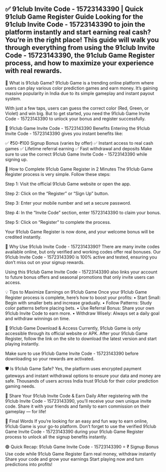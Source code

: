 ✅ 91club Invite Code - 15723143390 | Quick 91club Game Register Guide
Looking for the 91club  Invite Code - 15723143390 to join the platform instantly and start earning real cash? You’re in the right place! This guide will walk you through everything from using the 91club Invite Code - 15723143390, the 91club Game Register process, and how to maximize your experience with real rewards.
-------------------------------------------------------------------------------------------------------------------
🎯 What is 91club Game?
91club Game is a trending online platform where users can play various color prediction games and earn money. It’s gaining massive popularity in India due to its simple gameplay and instant payout system.

With just a few taps, users can guess the correct color (Red, Green, or Violet) and win big. But to get started, you need the 91club Game Invite Code - 15723143390 to unlock your bonus and register successfully.

🎁 91club Game Invite Code - 15723143390 Benefits
Entering the 91club Invite Code - 15723143390 gives you instant benefits like:

✅ ₹50-₹100 Signup Bonus (varies by offer)
✅ Instant access to real cash games
✅ Lifetime referral earning
✅ Fast withdrawal and deposits
Make sure to use the correct 91club Game Invite Code - 15723143390 while signing up.

📝 How to Complete 91club Game Register in 2 Minutes
The 91club Game Register process is very simple. Follow these steps:

Step 1:
Visit the official 91club Game website or open the app.

Step 2:
Click on the “Register” or “Sign Up” button.

Step 3:
Enter your mobile number and set a secure password.

Step 4:
In the “Invite Code” section, enter 15723143390 to claim your bonus.

Step 5:
Click on “Register” to complete the process.

Your 91club Game Register is now done, and your welcome bonus will be credited instantly.

🚀 Why Use 91club Invite Code - 15723143390?
There are many invite codes available online, but only verified and working codes offer real bonuses. Our 91club Invite Code - 15723143390 is 100% active and tested, ensuring you don’t miss out on your signup rewards.

Using this 91club Game Invite Code - 15723143390 also links your account to future bonus offers and seasonal promotions that only invite users can access.

💡 Tips to Maximize Earnings on 91club Game
Once your 91club Game Register process is complete, here’s how to boost your profits:
	•	Start Small: Begin with smaller bets and increase gradually.
	•	Follow Patterns: Study color patterns before placing bets.
	•	Use Referral Bonus: Share your own 91club Invite Code to earn more.
	•	Withdraw Wisely: Always set a daily goal and withdraw winnings on time.

📲 91club Game Download & Access
Currently, 91club Game is only accessible through its official website or APK. After your 91club Game Register, follow the link on the site to download the latest version and start playing instantly.

Make sure to use 91club Game Invite Code - 15723143390 before downloading so your rewards are activated.

🛡️ Is 91club Game Safe?
Yes, the platform uses encrypted payment gateways and instant withdrawal options to ensure your data and money are safe. Thousands of users across India trust 91club for their color prediction gaming needs.

🔁 Share Your 91club Invite Code & Earn Daily
After registering with the 91club Invite Code - 15723143390, you’ll receive your own unique invite code. Share it with your friends and family to earn commission on their gameplay — for life!

📌 Final Words
If you’re looking for an easy and fun way to earn online, 91club Game is your go-to platform. Don’t forget to use the verified 91club Game Invite Code - 15723143390 during your 91club Game Register process to unlock all the signup benefits instantly.

🟢 Quick Recap:
91club Game Invite Code - 15723143390 = ₹ Signup Bonus
Use code while 91club Game Register
Earn real money, withdraw instantly
Share your code and grow your earnings
Start playing now and turn predictions into profits!
